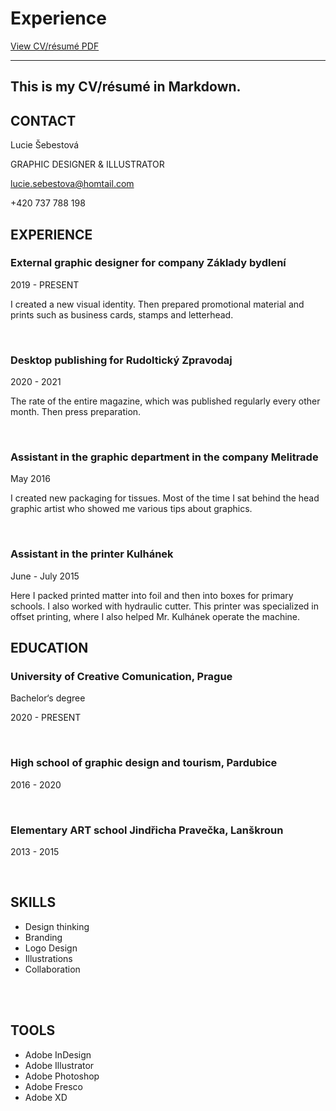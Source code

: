 # Experience

[View CV/résumé PDF](images/CV_Šebestová.pdf)

- - -

## This is my CV/résumé in Markdown.

## CONTACT

Lucie Šebestová

GRAPHIC DESIGNER & ILLUSTRATOR

lucie.sebestova@homtail.com

+420 737 788 198


## EXPERIENCE

### External graphic designer for company Základy bydlení
2019 - PRESENT

I created a new visual identity. Then prepared promotional material and prints such as business cards, stamps and letterhead.


<br>


### Desktop publishing for Rudoltický Zpravodaj
2020 - 2021

The rate of the entire magazine, which was published regularly every other month. Then press preparation.


<br>


### Assistant in the graphic department in the company Melitrade
May 2016

I created new packaging for tissues. Most of the time I sat behind the head graphic artist who showed me various tips about graphics.


<br>


### Assistant in the printer Kulhánek
June - July 2015

Here I packed printed matter into foil and then into boxes for primary schools. I also worked with hydraulic cutter. This printer was specialized in offset printing, where I also helped Mr. Kulhánek operate the machine.





## EDUCATION

### University of Creative Comunication, Prague
Bachelor‘s degree

2020 - PRESENT


<br>


### High school of graphic design and tourism, Pardubice
2016 - 2020


<br>


### Elementary ART school Jindřicha Pravečka, Lanškroun
2013 - 2015


<br>


## SKILLS

- Design thinking
- Branding
- Logo Design
- Illustrations
- Collaboration
 

<br>
<br>

## TOOLS

- Adobe InDesign
- Adobe Illustrator
- Adobe Photoshop
- Adobe Fresco
- Adobe XD
